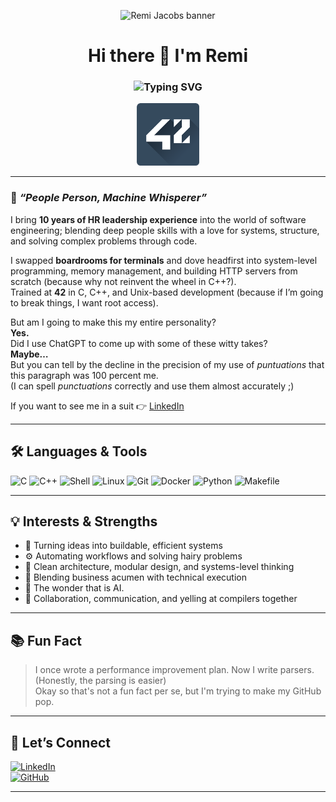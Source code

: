 <!-- GitHub Profile README for Remi-Jacobs -->

<p align="center">
  <img src="https://capsule-render.vercel.app/api?type=waving&color=0:141e30,100:243b55&height=200&section=header&text=Remi%20Jacobs&fontSize=40&fontAlignY=35&animation=twinkling&fontColor=ffffff" alt="Remi Jacobs banner" />
</p>


<h1 align="center">
  Hi there 👋 I'm Remi  
</h1>

<h3 align="center">
  <img src="https://readme-typing-svg.herokuapp.com?font=Fira+Code&size=22&pause=1000&color=00BFFF&center=true&vCenter=true&width=440&lines=Recovering+HR+Leader+%F0%9F%92%BC;Systems+Programmer+in+C+%F0%9F%92%BB;OOP+Fan+%7C+Shell+Brawler+%F0%9F%90%9B;Trying+not+to+segfault...+today" alt="Typing SVG" />
</h3>

<p align="center">
  <img src="https://github.com/Remi-Jacobs/Remi-Jacobs/blob/09b92ae4a880c019eb47854edcf7483a1c0dccb2/icon-42-3.png" alt="42 Logo" width="100"/>
</p>

---

### 🧠 *“People Person, Machine Whisperer”*

I bring **10 years of HR leadership experience** into the world of software engineering; blending deep people skills with a love for systems, structure, and solving complex problems through code.

I swapped **boardrooms for terminals** and dove headfirst into system-level programming, memory management, and building HTTP servers from scratch (because why not reinvent the wheel in C++?).  
Trained at **42** in C, C++, and Unix-based development (because if I’m going to break things, I want root access).

But am I going to make this my entire personality?  
**Yes.**  
Did I use ChatGPT to come up with some of these witty takes?  
**Maybe…**  
But you can tell by the decline in the precision of my use of *puntuations* that this paragraph was 100 percent me.  
(I can spell *punctuations* correctly and use them almost accurately ;)

If you want to see me in a suit 👉 [LinkedIn](https://www.linkedin.com/in/remi-jacobs)

---

## 🛠️ Languages & Tools
![C](https://img.shields.io/badge/C-00599C?style=flat&logo=c&logoColor=white)
![C++](https://img.shields.io/badge/C++-00599C?style=flat&logo=cplusplus&logoColor=white)
![Shell](https://img.shields.io/badge/Shell-Bash-4EAA25?style=flat&logo=gnu-bash&logoColor=white)
![Linux](https://img.shields.io/badge/Linux-FCC624?style=flat&logo=linux&logoColor=black)
![Git](https://img.shields.io/badge/Git-F05032?style=flat&logo=git&logoColor=white)
![Docker](https://img.shields.io/badge/Docker-2496ED?style=flat&logo=docker&logoColor=white)
![Python](https://img.shields.io/badge/Python-3776AB?style=flat&logo=python&logoColor=white)
![Makefile](https://img.shields.io/badge/Makefile-000000?style=flat&logo=gnu&logoColor=white)

---

## 💡 Interests & Strengths
- 🚀 Turning ideas into buildable, efficient systems  
- ⚙️ Automating workflows and solving hairy problems  
- 🧠 Clean architecture, modular design, and systems-level thinking  
- 🤝 Blending business acumen with technical execution
- 🤖 The wonder that is AI.
- 👥 Collaboration, communication, and yelling at compilers together  

---

## 📚 Fun Fact
> I once wrote a performance improvement plan. Now I write parsers.(Honestly, the parsing is easier)   
> Okay so that's not a fun fact per se, but I'm trying to make my GitHub pop.

---

## 🔗 Let’s Connect
[![LinkedIn](https://img.shields.io/badge/LinkedIn-Remi%20Jacobs-blue?style=flat&logo=linkedin)](https://www.linkedin.com/in/remi-jacobs)  
[![GitHub](https://img.shields.io/badge/GitHub-%40Remi--Jacobs-black?style=flat&logo=github)](https://github.com/Remi-Jacobs)

---

<!-- Optional GitHub Stats -->
<!--![Remi's GitHub Stats](https://github-readme-stats.vercel.app/api?username=Remi-Jacobs&show_icons=true&theme=radical) 
![Top Langs](https://github-readme-stats.vercel.app/api/top-langs/?username=Remi-Jacobs&layout=compact&theme=radical) -->
